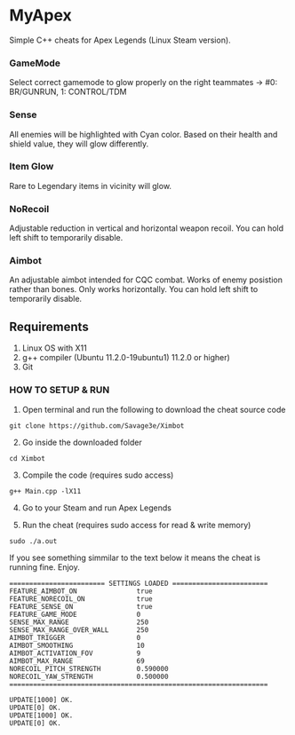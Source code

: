# MyApex
Simple C++ cheats for Apex Legends (Linux Steam version).
### GameMode
Select correct gamemode to glow properly on the right teammates -> #0: BR/GUNRUN, 1: CONTROL/TDM

### Sense 
All enemies will be highlighted with Cyan color.
Based on their health and shield value, they will glow differently.

### Item Glow
Rare to Legendary items in vicinity will glow.

### NoRecoil
Adjustable reduction in vertical and horizontal weapon recoil.
You can hold left shift to temporarily disable.

### Aimbot
An adjustable aimbot intended for CQC combat. 
Works of enemy posistion rather than bones. 
Only works horizontally.
You can hold left shift to temporarily disable.

## Requirements
1. Linux OS with X11
2. g++ compiler (Ubuntu 11.2.0-19ubuntu1) 11.2.0 or higher)
3. Git

### HOW TO SETUP & RUN

1. Open terminal and run the following to download the cheat source code

```
git clone https://github.com/Savage3e/Ximbot
```

2. Go inside the downloaded folder

```
cd Ximbot
```

3. Compile the code (requires sudo access)

```
g++ Main.cpp -lX11
```

4. Go to your Steam and run Apex Legends

5. Run the cheat (requires sudo access for read & write memory)

```
sudo ./a.out
```

If you see something simmilar to the text below it means the cheat is running fine. Enjoy.
```
======================== SETTINGS LOADED ========================
FEATURE_AIMBOT_ON               true
FEATURE_NORECOIL_ON             true
FEATURE_SENSE_ON                true
FEATURE_GAME_MODE               0       
SENSE_MAX_RANGE                 250 
SENSE_MAX_RANGE_OVER_WALL       250 
AIMBOT_TRIGGER                  0
AIMBOT_SMOOTHING                10
AIMBOT_ACTIVATION_FOV           9
AIMBOT_MAX_RANGE                69
NORECOIL_PITCH_STRENGTH         0.590000
NORECOIL_YAW_STRENGTH           0.500000
=================================================================

UPDATE[1000] OK. 
UPDATE[0] OK. 
UPDATE[1000] OK. 
UPDATE[0] OK. 

```











